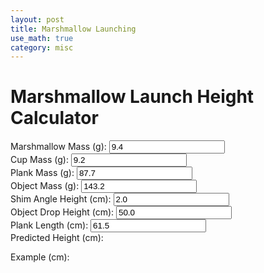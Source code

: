 ```yaml
---
layout: post
title: Marshmallow Launching
use_math: true
category: misc
---
```


# Marshmallow Launch Height Calculator

<form id="calc" oninput="calcheight()">
  <div>
  <label for="mM">Marshmallow Mass (g):</label>
  <input type="number" step="any" id="mM" name="mM" min="1" max="20" value="9.4" size="5">
  </div>
  <div>     
  <label for="mC">Cup Mass (g):</label>
  <input type="number" step="any" id="mC" name="mC" min="1" max="50" value="9.2" size="5">
  </div>   
  <div>     
  <label for="mP">Plank Mass (g):</label>
  <input type="number" step="any" id="mP" name="mP" min="1" max="500" value="87.7" size="5">
  </div>     
  <div>     
  <label for="mO">Object Mass (g):</label>
  <input type="number" step="any" id="mO" name="mO" min="1" max="1000" value="143.2" size="5">
  </div>    
  <div>     
  <label for="h3">Shim Angle Height (cm):</label>
  <input type="number" step="any" id="h3" name="h3" min="1" max="10" value="2.0" size="5">
  </div>     
  <div>     
  <label for="h1">Object Drop Height (cm):</label>
  <input type="number" step="any" id="h1" name="h1" min="10" max="200" value="50.0" size="5">
  </div>     
  <div>     
  <label for="l">Plank Length (cm):</label>
  <input type="number" step="any" id="l" name="l" min="10" max="100" value="61.5" size="5">
  </div>     
  
  <div> 
  <label for="output1">Predicted Height (cm):</label>
  <p class="output" id="output1"></p>
  </div>
  
  <div> 
  <label for="output2">Example (cm):</label>
  <p class="output" id="output2"></p>
  </div>  
</form>

<script>
       const mP = document.getElementById("mP");
       const mO = document.getElementById("mO").value;
       const mM = document.getElementById("mM");
       const mC = document.getElementById("mC");
       const h3 = document.getElementById("h3");
       const h1 = document.getElementById("h1");
       const l = document.getElementById("l");
       const out1 = document.getElementById("output1");
       const out2 = document.getElementById("output2");
       
       function calcheight() {
              out1.innerHTML = mO;
              out2.innerHTML = mP.value;
       }
       
</script>
